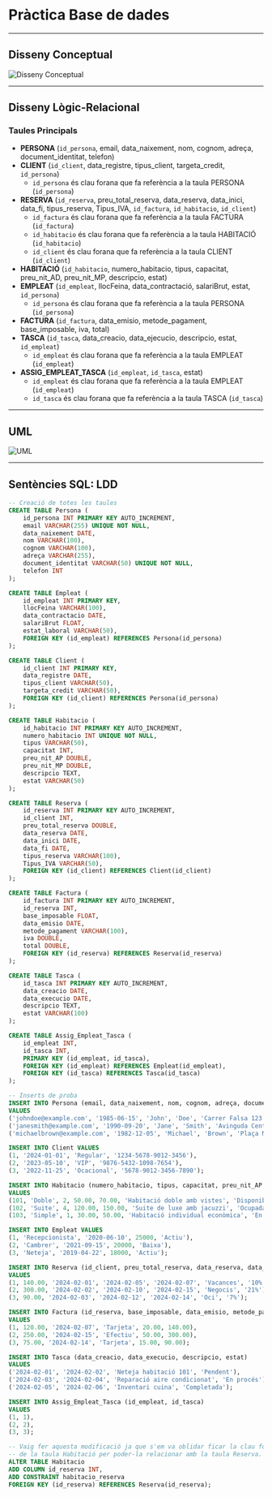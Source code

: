 # Pràctica Base de dades
---

## Disseny Conceptual

![Disseny Conceptual](DissenyConceptual-Disseny.drawio.png)

---

## Disseny Lògic-Relacional

### Taules Principals

- **PERSONA** (`id_persona`, email, data_naixement, nom, cognom, adreça, document_identitat, telefon)
- **CLIENT** (`id_client`, data_registre, tipus_client, targeta_credit, `id_persona`)
  - `id_persona` és clau forana que fa referència a la taula PERSONA (`id_persona`)
- **RESERVA** (`id_reserva`, preu_total_reserva, data_reserva, data_inici, data_fi, tipus_reserva, Tipus_IVA, `id_factura`, `id_habitacio`, `id_client`)
  - `id_factura` és clau forana que fa referència a la taula FACTURA (`id_factura`)
  - `id_habitacio` és clau forana que fa referència a la taula HABITACIÓ (`id_habitacio`)
  - `id_client` és clau forana que fa referència a la taula CLIENT (`id_client`)
- **HABITACIÓ** (`id_habitacio`, numero_habitacio, tipus, capacitat, preu_nit_AD, preu_nit_MP, descripcio, estat)
- **EMPLEAT** (`id_empleat`, llocFeina, data_contractació, salariBrut, estat, `id_persona`)
  - `id_persona` és clau forana que fa referència a la taula PERSONA (`id_persona`)
- **FACTURA** (`id_factura`, data_emisio, metode_pagament, base_imposable, iva, total)
- **TASCA** (`id_tasca`, data_creacio, data_ejecucio, descripcio, estat, `id_empleat`)
  - `id_empleat` és clau forana que fa referència a la taula EMPLEAT (`id_empleat`)
- **ASSIG_EMPLEAT_TASCA** (`id_empleat`, `id_tasca`, estat)
  - `id_empleat` és clau forana que fa referència a la taula EMPLEAT (`id_empleat`)
  - `id_tasca` és clau forana que fa referència a la taula TASCA (`id_tasca`)

---

## UML

![UML](DissenyConceptual-UML.drawio.png)

---

## Sentències SQL: LDD

```sql
-- Creació de totes les taules
CREATE TABLE Persona (
    id_persona INT PRIMARY KEY AUTO_INCREMENT,
    email VARCHAR(255) UNIQUE NOT NULL,
    data_naixement DATE,
    nom VARCHAR(100),
    cognom VARCHAR(100),
    adreça VARCHAR(255),
    document_identitat VARCHAR(50) UNIQUE NOT NULL,
    telefon INT
);

CREATE TABLE Empleat (
    id_empleat INT PRIMARY KEY,
    llocFeina VARCHAR(100),
    data_contractacio DATE,
    salariBrut FLOAT,
    estat_laboral VARCHAR(50),
    FOREIGN KEY (id_empleat) REFERENCES Persona(id_persona)
);

CREATE TABLE Client (
    id_client INT PRIMARY KEY,
    data_registre DATE,
    tipus_client VARCHAR(50),
    targeta_credit VARCHAR(50),
    FOREIGN KEY (id_client) REFERENCES Persona(id_persona)
);

CREATE TABLE Habitacio (
    id_habitacio INT PRIMARY KEY AUTO_INCREMENT,
    numero_habitacio INT UNIQUE NOT NULL,
    tipus VARCHAR(50),
    capacitat INT,
    preu_nit_AP DOUBLE,
    preu_nit_MP DOUBLE,
    descripcio TEXT,
    estat VARCHAR(50)
);

CREATE TABLE Reserva (
    id_reserva INT PRIMARY KEY AUTO_INCREMENT,
    id_client INT,
    preu_total_reserva DOUBLE,
    data_reserva DATE,
    data_inici DATE,
    data_fi DATE,
    tipus_reserva VARCHAR(100),
    Tipus_IVA VARCHAR(50),
    FOREIGN KEY (id_client) REFERENCES Client(id_client)
);

CREATE TABLE Factura (
    id_factura INT PRIMARY KEY AUTO_INCREMENT,
    id_reserva INT,
    base_imposable FLOAT,
    data_emisio DATE,
    metode_pagament VARCHAR(100),
    iva DOUBLE,
    total DOUBLE,
    FOREIGN KEY (id_reserva) REFERENCES Reserva(id_reserva)
);

CREATE TABLE Tasca (
    id_tasca INT PRIMARY KEY AUTO_INCREMENT,
    data_creacio DATE,
    data_execucio DATE,
    descripcio TEXT,
    estat VARCHAR(100)
);

CREATE TABLE Assig_Empleat_Tasca (
    id_empleat INT,
    id_tasca INT,
    PRIMARY KEY (id_empleat, id_tasca),
    FOREIGN KEY (id_empleat) REFERENCES Empleat(id_empleat),
    FOREIGN KEY (id_tasca) REFERENCES Tasca(id_tasca)
);

-- Inserts de proba
INSERT INTO Persona (email, data_naixement, nom, cognom, adreça, document_identitat, telefon) 
VALUES 
('johndoe@example.com', '1985-06-15', 'John', 'Doe', 'Carrer Falsa 123', '12345678X', 666777888),
('janesmith@example.com', '1990-09-20', 'Jane', 'Smith', 'Avinguda Central 45', '87654321Y', 654321987),
('michaelbrown@example.com', '1982-12-05', 'Michael', 'Brown', 'Plaça Major 78', '11223344Z', 612345678);

INSERT INTO Client VALUES 
(1, '2024-01-01', 'Regular', '1234-5678-9012-3456'),
(2, '2023-05-10', 'VIP', '9876-5432-1098-7654'),
(3, '2022-11-25', 'Ocacional', '5678-9012-3456-7890');

INSERT INTO Habitacio (numero_habitacio, tipus, capacitat, preu_nit_AP, preu_nit_MP, descripcio, estat) 
VALUES 
(101, 'Doble', 2, 50.00, 70.00, 'Habitació doble amb vistes', 'Disponible'),
(102, 'Suite', 4, 120.00, 150.00, 'Suite de luxe amb jacuzzi', 'Ocupada'),
(103, 'Simple', 1, 30.00, 50.00, 'Habitació individual econòmica', 'En neteja');

INSERT INTO Empleat VALUES 
(1, 'Recepcionista', '2020-06-10', 25000, 'Actiu'),
(2, 'Cambrer', '2021-09-15', 20000, 'Baixa'),
(3, 'Neteja', '2019-04-22', 18000, 'Actiu');

INSERT INTO Reserva (id_client, preu_total_reserva, data_reserva, data_inici, data_fi, tipus_reserva, Tipus_IVA) 
VALUES 
(1, 140.00, '2024-02-01', '2024-02-05', '2024-02-07', 'Vacances', '10%'),
(2, 300.00, '2024-02-02', '2024-02-10', '2024-02-15', 'Negocis', '21%'),
(3, 90.00, '2024-02-03', '2024-02-12', '2024-02-14', 'Oci', '7%');

INSERT INTO Factura (id_reserva, base_imposable, data_emisio, metode_pagament, iva, total) 
VALUES 
(1, 120.00, '2024-02-07', 'Tarjeta', 20.00, 140.00),
(2, 250.00, '2024-02-15', 'Efectiu', 50.00, 300.00),
(3, 75.00, '2024-02-14', 'Tarjeta', 15.00, 90.00);

INSERT INTO Tasca (data_creacio, data_execucio, descripcio, estat) 
VALUES 
('2024-02-01', '2024-02-02', 'Neteja habitació 101', 'Pendent'),
('2024-02-03', '2024-02-04', 'Reparació aire condicionat', 'En procés'),
('2024-02-05', '2024-02-06', 'Inventari cuina', 'Completada');

INSERT INTO Assig_Empleat_Tasca (id_empleat, id_tasca) 
VALUES 
(1, 1),
(2, 2),
(3, 3);

-- Vaig fer aquesta modificació ja que s'em va oblidar ficar la clau forana
-- de la taula Habitació per poder-la relacionar amb la taula Reserva.
ALTER TABLE Habitacio
ADD COLUMN id_reserva INT,
ADD CONSTRAINT habitacio_reserva
FOREIGN KEY (id_reserva) REFERENCES Reserva(id_reserva);
```

